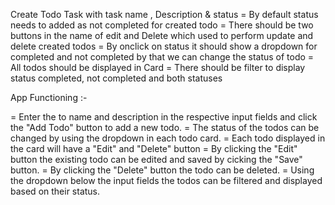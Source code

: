  Create Todo Task with task name , Description & status = By default status needs to added as not completed for created todo = There should be two buttons in the name of edit and Delete which used to perform update and delete created todos = By onclick on status it should show a dropdown for completed and not completed by that we can change the status of todo = All todos should be displayed in Card = There should be filter to display status completed, not completed and both statuses

App Functioning :-

= Enter the to name and description in the respective input fields and click the "Add Todo" button to add a new todo. = The status of the todos can be changed by using the dropdown in each todo card. = Each todo displayed in the card will have a "Edit" and "Delete" button = By clicking the "Edit" button the existing todo can be edited and saved by cicking the "Save" button. = By clicking the "Delete" button the todo can be deleted. = Using the dropdown below the input fields the todos can be filtered and displayed based on their status.
